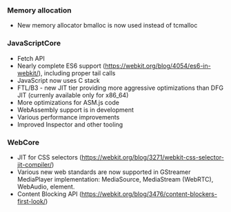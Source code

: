 ### Memory allocation
* New memory allocator bmalloc is now used instead of tcmalloc

### JavaScriptCore

* Fetch API
* Nearly complete ES6 support (https://webkit.org/blog/4054/es6-in-webkit/), including proper tail calls
* JavaScript now uses C stack
* FTL/B3 - new JIT tier providing more aggressive optimizations than DFG JIT (currenly available only for x86_64)
* More optimizations for ASM.js code
* WebAssembly support is in development
* Various performance improvements
* Improved Inspector and other tooling

### WebCore

* JIT for CSS selectors (https://webkit.org/blog/3271/webkit-css-selector-jit-compiler/)
* Various new web standards are now supported in GStreamer MediaPlayer implementation: MediaSource, MediaStream (WebRTC), WebAudio, <track> element.
* Content Blocking API (https://webkit.org/blog/3476/content-blockers-first-look/)